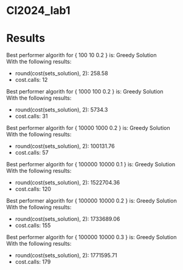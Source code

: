 # CI2024_lab1
# Results
Best performer algorith for { 100 10 0.2 } is: Greedy Solution\
With the following results:
  -  round(cost(sets_solution), 2): 258.58
  -  cost.calls: 12


Best performer algorith for { 1000 100 0.2 } is:  Greedy Solution\
With the following results:
  - round(cost(sets_solution), 2): 5734.3
  - cost.calls: 31


Best performer algorith for { 10000 1000 0.2 } is:  Greedy Solution\
With the following results:
  - round(cost(sets_solution), 2): 100131.76
  - cost.calls: 57


Best performer algorith for { 100000 10000 0.1 } is:  Greedy Solution\
With the following results:
  - round(cost(sets_solution), 2): 1522704.36
  - cost.calls: 120


Best performer algorith for { 100000 10000 0.2 } is:  Greedy Solution\
With the following results:
  - round(cost(sets_solution), 2): 1733689.06
  - cost.calls: 155


Best performer algorith for { 100000 10000 0.3 } is:  Greedy Solution\
With the following results:
  - round(cost(sets_solution), 2): 1771595.71
  - cost.calls: 179
